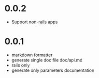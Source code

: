 # 0.0.2
 
  - Support non-rails apps

# 0.0.1

 - markdown formatter
 - generate single doc file doc/api.md
 - rails only
 - generate only parameters documentation

